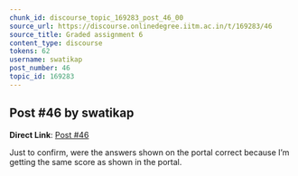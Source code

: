 ```yaml
---
chunk_id: discourse_topic_169283_post_46_00
source_url: https://discourse.onlinedegree.iitm.ac.in/t/169283/46
source_title: Graded assignment 6
content_type: discourse
tokens: 62
username: swatikap
post_number: 46
topic_id: 169283
---
```


## Post #46 by swatikap

**Direct Link**: [Post #46](https://discourse.onlinedegree.iitm.ac.in/t/169283/46)

Just to confirm, were the answers shown on the portal correct because I’m getting the same score as shown in the portal.
